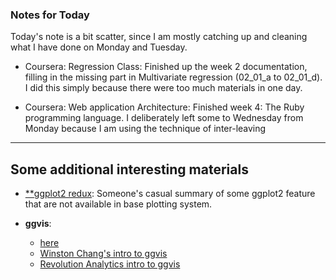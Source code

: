 ### Notes for Today

Today's note is a bit scatter, since I am mostly catching up and cleaning what I have done on Monday and Tuesday.

* Coursera: Regression Class: Finished up the week 2 documentation, filling in the missing part in Multivariate regression (02_01_a to 02_01_d). I did this simply because there were too much materials in one day.

* Coursera: Web application Architecture: Finished week 4: The Ruby programming language. I deliberately left some to Wednesday from Monday because I am using the technique of inter-leaving

---

## Some additional interesting materials

* [**ggplot2 redux](http://rpubs.com/fawda123/ggpres_102): Someone's casual summary of some ggplot2 feature that are not available in base plotting system.

* **ggvis**:
	* [here](http://jackman.stanford.edu/blog/?p=2892)
	* [Winston Chang's intro to ggvis](http://datascience.la/winston-chang-interactive-graphics-with-ggvis-user-2014/)
	* [Revolution Analytics intro to ggvis](http://blog.revolutionanalytics.com/2014/06/interactive-web-ready-ggplot2-style-graphics-with-ggvis.html)